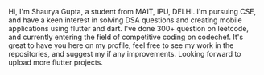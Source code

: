 Hi, I'm Shaurya Gupta, a student from MAIT, IPU, DELHI. I'm pursuing CSE, and have a keen interest in solving DSA questions and creating mobile applications using flutter and dart. I've done 300+ question on leetcode, and currently entering the field of competitive coding on codechef. It's great to have you here on my profile, feel free to see my work in the repositories, and suggest my if any improvements. Looking forward to upload more flutter projects. 

<!---
Shauryyyaaaaa/Shauryyyaaaaa is a ✨ special ✨ repository because its `README.md` (this file) appears on your GitHub profile.
You can click the Preview link to take a look at your changes.
--->

